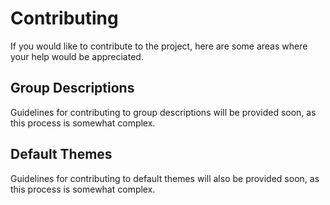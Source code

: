 # Contributing

If you would like to contribute to the project, here are some areas where your help would be appreciated.  

## Group Descriptions

Guidelines for contributing to group descriptions will be provided soon, as this process is somewhat complex.  

## Default Themes

Guidelines for contributing to default themes will also be provided soon, as this process is somewhat complex.  
